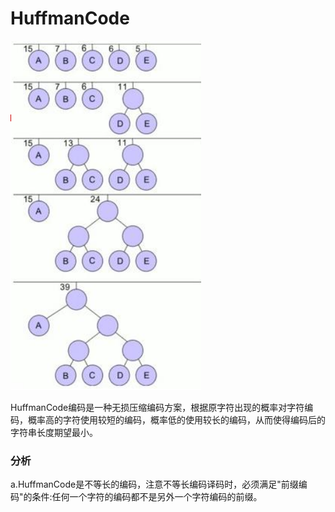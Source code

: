 # HuffmanCode


![](../img/10.png)

HuffmanCode编码是一种无损压缩编码方案，根据原字符出现的概率对字符编码，概率高的字符使用较短的编码，概率低的使用较长的编码，从而使得编码后的字符串长度期望最小。

### 分析

a.HuffmanCode是不等长的编码，注意不等长编码译码时，必须满足"前缀编码"的条件:任何一个字符的编码都不是另外一个字符编码的前缀。
